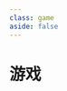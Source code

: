 ```yaml
---
class: game
aside: false
---
```


<script setup>
import game from './components/game.vue'
</script>

# 游戏

<game/>
